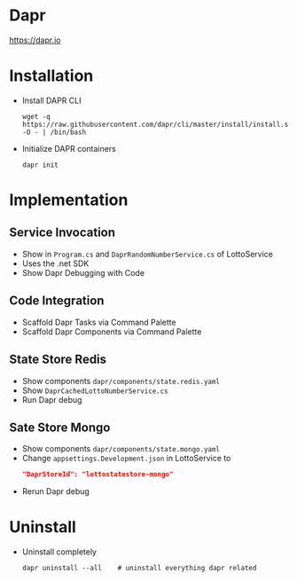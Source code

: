 # Dapr

<https://dapr.io>

# Installation

-  Install DAPR CLI
    ```
    wget -q https://raw.githubusercontent.com/dapr/cli/master/install/install.sh -O - | /bin/bash
    ```
- Initialize DAPR containers
    ```
    dapr init
    ```

# Implementation

## Service Invocation

- Show in `Program.cs` and `DaprRandomNumberService.cs` of LottoService
- Uses the .net SDK
- Show Dapr Debugging with Code

## Code Integration

- Scaffold Dapr Tasks via Command Palette
- Scaffold Dapr Components via Command Palette

## State Store Redis

- Show components `dapr/components/state.redis.yaml`
- Show `DaprCachedLottoNumberService.cs` 
- Run Dapr debug

## Sate Store Mongo

- Show components `dapr/components/state.mongo.yaml`
- Change `appsettings.Development.json` in LottoService to
    ```json
    "DaprStoreId": "lottostatestore-mongo"
    ```
- Rerun Dapr debug

# Uninstall

- Uninstall completely
    ```
    dapr uninstall --all    # uninstall everything dapr related
    ```
